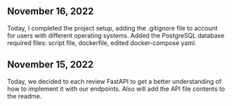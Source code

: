 ## November 16, 2022

Today, I completed the project setup, adding the .gitignore file to account for users with different operating systems. Added the PostgreSQL database required files: script file, dockerfile, edited docker-compose yaml.

## November 15, 2022

Today, we decided to each review FastAPI to get a better understanding of how to implement it with our endpoints. Also will add the API file contents to the readme.
